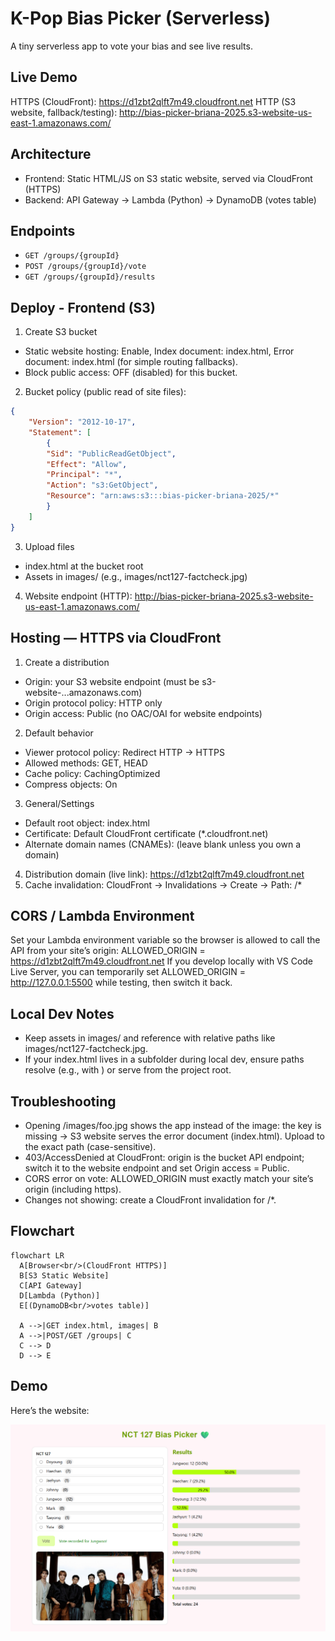 ﻿# K-Pop Bias Picker (Serverless)

A tiny serverless app to vote your bias and see live results.

## Live Demo
HTTPS (CloudFront): https://d1zbt2qlft7m49.cloudfront.net
HTTP (S3 website, fallback/testing): http://bias-picker-briana-2025.s3-website-us-east-1.amazonaws.com/

## Architecture
- Frontend: Static HTML/JS on S3 static website, served via CloudFront (HTTPS)
- Backend: API Gateway → Lambda (Python) → DynamoDB (votes table)

## Endpoints
- `GET /groups/{groupId}`
- `POST /groups/{groupId}/vote`
- `GET /groups/{groupId}/results`

## Deploy - Frontend (S3)
1. Create S3 bucket
- Static website hosting: Enable, Index document: index.html, Error document: index.html (for simple routing fallbacks).
- Block public access: OFF (disabled) for this bucket.
2. Bucket policy (public read of site files):
```json
{
    "Version": "2012-10-17",
    "Statement": [
        {
        "Sid": "PublicReadGetObject",
        "Effect": "Allow",
        "Principal": "*",
        "Action": "s3:GetObject",
        "Resource": "arn:aws:s3:::bias-picker-briana-2025/*"
        }
    ]
} 
```
3. Upload files
- index.html at the bucket root
- Assets in images/ (e.g., images/nct127-factcheck.jpg)
4. Website endpoint (HTTP):
http://bias-picker-briana-2025.s3-website-us-east-1.amazonaws.com/ 

## Hosting — HTTPS via CloudFront
1. Create a distribution
- Origin: your S3 website endpoint (must be s3-website-...amazonaws.com)
- Origin protocol policy: HTTP only
- Origin access: Public (no OAC/OAI for website endpoints)
2. Default behavior
- Viewer protocol policy: Redirect HTTP → HTTPS
- Allowed methods: GET, HEAD
- Cache policy: CachingOptimized
- Compress objects: On
3. General/Settings
- Default root object: index.html
- Certificate: Default CloudFront certificate (*.cloudfront.net)
- Alternate domain names (CNAMEs): (leave blank unless you own a domain)
4. Distribution domain (live link):
https://d1zbt2qlft7m49.cloudfront.net
5. Cache invalidation:
CloudFront → Invalidations → Create → Path: /*

## CORS / Lambda Environment
Set your Lambda environment variable so the browser is allowed to call the API from your site’s origin:
ALLOWED_ORIGIN = https://d1zbt2qlft7m49.cloudfront.net
If you develop locally with VS Code Live Server, you can temporarily set
ALLOWED_ORIGIN = http://127.0.0.1:5500 while testing, then switch it back.

## Local Dev Notes
- Keep assets in images/ and reference with relative paths like images/nct127-factcheck.jpg.
- If your index.html lives in a subfolder during local dev, ensure paths resolve (e.g., with <base href="../">) or serve from the project root.

## Troubleshooting
- Opening /images/foo.jpg shows the app instead of the image: the key is missing → S3 website serves the error document (index.html). Upload to the exact path (case-sensitive).
- 403/AccessDenied at CloudFront: origin is the bucket API endpoint; switch it to the website endpoint and set Origin access = Public.
- CORS error on vote: ALLOWED_ORIGIN must exactly match your site’s origin (including https).
- Changes not showing: create a CloudFront invalidation for /*.

## Flowchart
```mermaid
flowchart LR
  A[Browser<br/>(CloudFront HTTPS)]
  B[S3 Static Website]
  C[API Gateway]
  D[Lambda (Python)]
  E[(DynamoDB<br/>votes table)]

  A -->|GET index.html, images| B
  A -->|POST/GET /groups| C
  C --> D
  D --> E
```

## Demo
Here’s the website:

![Kpop Bias Picker Screenshot](images/frontend-screenshot.png)